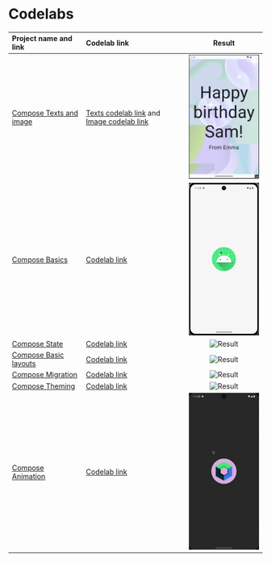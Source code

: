 # Codelabs

| Project name and link                             | Codelab link                                                                                                                                                                                                        |                                     Result                                      |
|:--------------------------------------------------|:--------------------------------------------------------------------------------------------------------------------------------------------------------------------------------------------------------------------|:-------------------------------------------------------------------------------:|
| [Compose Texts and image](Compose/Textswithimage) | [Texts codelab link](https://developer.android.com/codelabs/basic-android-kotlin-compose-text-composables) and [Image codelab link](https://developer.android.com/codelabs/basic-android-kotlin-compose-add-images) | <img src="Compose/Textswithimage/result/result.png" alt="Result" width="200"/>  |
| [Compose Basics](Compose/Basics)                  | [Codelab link](https://developer.android.com/codelabs/jetpack-compose-basics)                                                                                                                                       |     <img src="Compose/Basics/result/result.gif" alt="Result" width="200"/>      |
| [Compose State](Compose/State)                    | [Codelab link](https://developer.android.com/codelabs/jetpack-compose-state)                                                                                                                                        |      <img src="Compose/State/result/result.gif" alt="Result" width="200"/>      |
| [Compose Basic layouts](<Compose/Basic layouts>)  | [Codelab link](https://developer.android.com/codelabs/jetpack-compose-layouts)                                                                                                                                      | <img src="Compose/Basic%20layouts/result/result.gif" alt="Result" width="200"/> |
| [Compose Migration](Compose/Migration)            | [Codelab link](https://developer.android.com/codelabs/jetpack-compose-migration)                                                                                                                                    |    <img src="Compose/Migration/result/result.gif" alt="Result" width="200"/>    |
| [Compose Theming](Compose/Theming)                | [Codelab link](https://developer.android.com/codelabs/jetpack-compose-theming)                                                                                                                                      |     <img src="Compose/Theming/result/result.gif" alt="Result" width="200"/>     |
| [Compose Animation](Compose/Animation)            | [Codelab link](https://developer.android.com/codelabs/jetpack-compose-animation)                                                                                                                                    |    <img src="Compose/Animation/result/result.gif" alt="Result" width="200"/>    |

